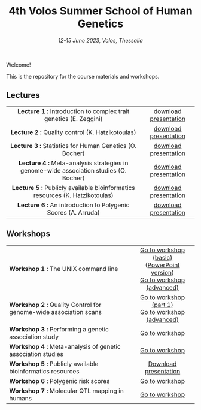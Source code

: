 <div align="center">
<h1>4th Volos Summer School of Human Genetics</h1>
<i>12-15 June 2023, Volos, Thessalia</i>
</div>
<br>
<br>


Welcome! 

This is the repository for the course materials and workshops. 

## Lectures
<table>
<tr>
<td align="center"><strong>Lecture 1 : </strong> Introduction to complex trait genetics (E. Zeggini)</td>
<td align="center"><a href="https://github.com/wtsi-team144/VolosSummerSchool/raw/master/VSS_2023/Lectures/Lecture1_Introduction.pdf">download presentation</a> </td>
</tr>
<tr>
<td align="center"><strong>Lecture 2 : </strong> Quality control (K. Hatzikotoulas)</td>
<td align="center"><a href="https://github.com/wtsi-team144/VolosSummerSchool/raw/master/VSS_2023/Lectures/Lecture2_QC.pdf">download presentation</a> </td>
</tr>
<tr>
<td align="center"><strong>Lecture 3 : </strong> Statistics for Human Genetics (O. Bocher)</td>
<td align="center"><a href="https://github.com/wtsi-team144/VolosSummerSchool/raw/master/VSS_2023/Lectures/Lecture3_Statistics.pdf">download presentation</a> </td>
</tr>
<tr>
<td align="center"><strong>Lecture 4 : </strong> Meta-analysis strategies in genome-wide association studies (O. Bocher)</td>
<td align="center"><a href="https://github.com/wtsi-team144/VolosSummerSchool/raw/master/VSS_2023/Lectures/Lecture4_MetaAnalysis.pdf">download presentation</a> </td>
</tr>
<tr>
<td align="center"><strong>Lecture 5 : </strong> Publicly available bioinformatics resources (K. Hatzikotoulas)</td>
<td align="center"><a href="https://github.com/wtsi-team144/VolosSummerSchool/raw/master/VSS_2023/Lectures/Lecture5_PublicResources.pdf">download presentation</a> </td>
</tr>
<tr>
<td align="center"><strong>Lecture 6 : </strong> An introduction to Polygenic Scores (A. Arruda)</td>
<td align="center"><a href="https://github.com/wtsi-team144/VolosSummerSchool/raw/master/VSS_2023/Lectures/Lecture6_PGS.pdf">download presentation</a> </td>
</tr>
</table>

## Workshops
<center>
<table align="center">
<tr>
<td><strong>Workshop 1 : </strong> The UNIX command line</td>
<td align="center"><a href="http://nbviewer.jupyter.org/github/wtsi-team144/VolosSummerSchool/blob/master/VSS_2023/1a_Workshop_Basic_UNIX/1a_Workshop_Basic_UNIX.ipynb?flush_cache=true">Go to workshop (basic)</a> <br>
(<a href="https://github.com/wtsi-team144/VolosSummerSchool/raw/master/VSS_2023/1a_Workshop_Basic_UNIX/Workshop1_BasicUnix.pptx">PowerPoint version</a>) <br>
<a href="http://nbviewer.jupyter.org/github/wtsi-team144/VolosSummerSchool/blob/master/VSS_2023/1b_Workshop_Advanced_UNIX/1b_Workshop_Advanced_UNIX.ipynb?flush_cache=true">Go to workshop (advanced)</a> 
</td>
</tr>
<tr>
<td><strong>Workshop 2 : </strong> Quality Control for genome-wide association scans</td>
<td align="center"><a href="http://nbviewer.jupyter.org/github/wtsi-team144/VolosSummerSchool/blob/master/VSS_2023/2_Workshop_Quality_Control/2_Workshop_Quality_Control_partI.ipynb?flush_cache=true">Go to workshop (part 1)</a> <br>
<a href="http://nbviewer.jupyter.org/github/wtsi-team144/VolosSummerSchool/blob/master/VSS_2023/2_Workshop_Quality_Control/2_Workshop_Quality_Control_partII.ipynb?flush_cache=true">Go to workshop (advanced)</a> 
</td>
</tr>
<tr>
<td><strong>Workshop 3 : </strong> Performing a genetic association study</td>
<td align="center"><a href="https://colab.research.google.com/github/hmgu-itg/VolosSummerSchool/blob/master/VSS_2023/5_Workshop_Polygenic_Scores/3_Workshop_Genetic_Association.ipynb">Go to workshop</a> </td>
</tr>
<tr>
<td><strong>Workshop 4 : </strong> Meta-analysis of genetic association studies</td>
<td align="center"><a href="hhttps://colab.research.google.com/github/hmgu-itg/VolosSummerSchool/blob/master/VSS_2023/5_Workshop_Polygenic_Scores/4_Workshop_Meta-analysis.ipynb">Go to workshop</a> </td>
</tr>
<tr>
<td><strong>Workshop 5 : </strong> Publicly available bioinformatics resources</td>
<td align="center"><a href="https://github.com/wtsi-team144/VolosSummerSchool/raw/master/VSS_2023/Workshop5_Followup/VSS_Workshop_4v3.pptx">Download presentation</a> </td>
</tr>
<tr>
<td><strong>Workshop 6 : </strong> Polygenic risk scores </td>
<td align="center"><a href="https://colab.research.google.com/github/hmgu-itg/VolosSummerSchool/blob/master/VSS_2023/5_Workshop_Polygenic_Scores/5_Workshop_PGS.ipynb">Go to workshop</a> </td>
</tr>
<tr>
<td><strong>Workshop 7 : </strong> Molecular QTL mapping in humans </td>
<td align="center"><a href="https://github.com/wtsi-team144/VolosSummerSchool/raw/master/VSS_2023/Workshop7_MultiOmics/VSS_Workshop_4v3.pptx">Go to workshop</a> </td>
</tr>
</table>
</center>



